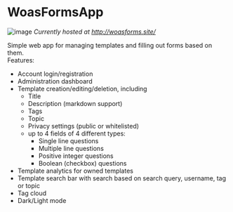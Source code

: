 # WoasFormsApp 
![image](https://github.com/user-attachments/assets/b7801a5f-27a6-44bd-b82a-876c3d66eeab)
*Currently hosted at http://woasforms.site/*



Simple web app for managing templates and filling out forms based on them.  
Features:
 - Account login/registration
 - Administration dashboard
 - Template creation/editing/deletion, including
     - Title
     - Description (markdown support)
     - Tags
     - Topic
     - Privacy settings (public or whitelisted)
     - up to 4 fields of 4 different types:
         - Single line questions
         - Multiple line questions
         - Positive integer questions
         - Boolean (checkbox) questions
 - Template analytics for owned templates
 - Template search bar with search based on search query, username, tag or topic
 - Tag cloud
 - Dark/Light mode
